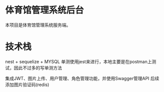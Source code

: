 # 体育馆管理系统后台

本项目是体育馆管理系统服务端。

# 技术栈

nest + sequelize + MYSQL
单测使用jest来进行，本地主要是在postman上测试，因此不过多的写单测方法

集成JWT、图片上传、用户管理、角色管理功能，并使用Swagger管理API
后续添加图片验证码(redis)
